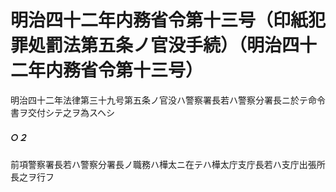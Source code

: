 # 明治四十二年内務省令第十三号（印紙犯罪処罰法第五条ノ官没手続）（明治四十二年内務省令第十三号）
明治四十二年法律第三十九号第五条ノ官没ハ警察署長若ハ警察分署長ニ於テ命令書ヲ交付シテ之ヲ為スヘシ
##### ○２
前項警察署長若ハ警察分署長ノ職務ハ樺太ニ在テハ樺太庁支庁長若ハ支庁出張所長之ヲ行フ
